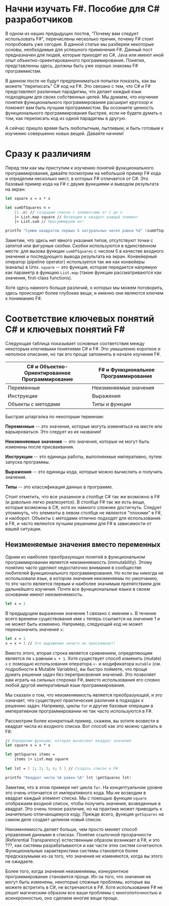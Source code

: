# Начни изучать F#. Пособие для C# разработчиков

В одном из наших предыдущих постов, "Почему вам следует использовать F#", перечислены несколько причин, почему F# стоит попробовать уже сегодня. В данной статье мы разберем некоторые основы, необходимые для успешного применения F#. Данный пост предназначен для людей, которые приходят из C#, Java или имеют иной опыт объектно-ориентированного программирования. Понятия, представленны здесь, должны быть уже хорошо знакомы F# программистам.

В данном посте не будут предприниматься попытки показать, как вы можете "переписать" C# код на F#. Это связано с тем, что C# и F# представляют различные парадигмы, что делает каждый язык подходящим для своих собственных целей. Мы думаем, что изучение понятия функционального программирования расширит кругозор и поможет вам быть лучшим программистом. Вы осознаете ценность функционального программирования быстрее, если не будете думать о том, как переписать код из одной парадигмы в другую.

А сейчас пришло время быть любопытным, пытливым, и быть готовым к изучению совершенно новых вещей. Давайте начнем!

# Сразу к различиям

Перед тем как мы приступим к изучению понятий функционального программирования, давайте посмотрим на небольшой пример F# кода и определим несколько мест, в которых F# отличается от C#. Это базовый пример кода на F# с двумя функциями и выводом результата на экран:

```fsharp
let square x = x * x

let sumOfSquares n =
    [1..n] // Создадим список с элементами от 1 до n
    |> List.map square // Возведем в квадрат каждый элемент
    |> List.sum // Просуммируем их!

printfn "Сумма квадратов первых 5 натуральных чисел равна %d" (sumOfSquares 5)
```

Заметим, что здесь нет явного указания типов, отсутствуют точки с запятой или фигурные скобки. Скобки используются в единственном месте: для вызова функции `sumOfSquares` с числом 5 в качестве входного значения и последующего вывода результата на экран. Конвейерный оператор (pipeline operator) используется так же как конвейеры (каналы) в Unix. `square` -- это функция, которая передается напрямую как параметр в функцию `List.map` (такие функции рассматриваются как значения, first-class functions).

Хотя здесь намного больше различий, о которых мы можем поговорить, здесь происходят более глубокие вещи, и именно они являются ключем к пониманию F#.

# Соответствие ключевых понятий C# и ключевых понятий F#

Следующая таблица показывает основные соответствия между некоторым ключевыми понятиями C# и F#. Это умышленно короткое и неполное описание, но так его проще запомнить в начале изучения F#.

| C# и Объектно-Ориентированное Программирование | F# и Функциональное Программирование |
| --- | --- |
| Переменные | Неизменяемые значения |
| Инструкции | Выражения |
| Объекты с методами | Типы и функции |

Быстрая шпаргалка по некоторым терминам:

**Переменные** -- это значения, которые могуть изменяться на месте или варьироваться. Это следует из их названия!

**Неизменяемые значения** -- это значения, которые не могут быть изменены после присваивания.

**Инструкции** -- это единицы работы, выполняемые императивно, путем запуска программы.

**Выражения** -- это единицы кода, которые можно вычислить и получить значения.

**Типы** -- это классификация данных в программе.

Стоит отметить, что все указанное в столбце C# так же возможно в F# (и довольно легко реализуется). В столбце F# так же есть вещи, которые возможны в C#, хотя их намного сложнее достигнуть. Следует упомянуть, что элементы в левом столбце не являются "плохими" в F#, и наоборот. Объекты с методами отлично подходят для использования в F#, и часто являются лучшим решением для F# в зависимости от вашей ситуации.

## Неизменяемые значения вместо переменных

Одним из наиболее преобразующих понятий в функциональном программировании является неизменяемость (immutability). Этому понятию часто уделяют недостаточно внимания в сообществе любителей функционального программирования. Но если вы никогда не использовали язык, в котором значения неизменяемы по умолчанию, то это часто является первым и наиболее значимым препятствием для дальнейшего изучения. Почти все функциональные языки в своем основании имеют неизменяемость.

```fsharp
let x = 1
```

В предыдущем выражении значение 1 связано с именем `x`. В течение всего времени существования имя `x` теперь ссылается на значение 1 и не может быть изменено. Например, следующий код не может переназначить значение `x`:

```fsharp
let x = 1
x = x + 1 // Это выражение ничего не присваивает!
```

Вместо этого, вторая строка является сравнением, определяющим является ли `x` равным `x + 1`. Хотя существует способ изменить (mutate) `x` с помощью использования оператора `<-` и модификатора `mutable` (см. подробности в Mutable Variables), вы быстро поймете, что проще думать решении задач без переприсвоения значений. Это позволяет вам играть на сильных сторонах F#, вместо использования его словно любой другой императивный язык программирования.

Мы сказали о том, что неизменяемость является преобразующей, и это означает, что существуют практические различия в подходах к решению задач. Например, циклы `for` и другие базовые операции в императивном программировании не так часто используются в F#.

Рассмотрим более конкретный пример, скажем, вы хотите возвести в квадрат числа из входного списка. Вот способ как это можно сделать в F#:

```fsharp
// Определим функцию, которая вычисляет квадрат значения
let square x = x * x

let getSquares items =
    items |> List.map square
	
let lst = [ 1; 2; 3; 4; 5 ] // Создать список в F#

printfn "Квадрат числа %A равен %A" lst (getSquares lst)
```

Заметим, что в этом примере нет цикла `for`. На концептуальном уровне это очень отличается от императивного кода. Мы не возводим в квадрат каждый элемент списка. Мы с помощью функции `square` отображаем входной список, чтобы получить значения, возведенные в квадрат. Это очень тонкое различие, но на практике может приводить к значительно отличающемуся коду. Прежде всего, функция `getSquares` на самом деле создает целиком новый список.

Неизменяемость делает больше, чем просто меняет способ управления данными в списках. Понятие ссылочной прозрачности (Referential Transparency) естественным образом возникает в F#, и это ???, как системы разрабатываются и как части этих систем сочетаются. Функциональные характеристики системы становятся более предсказумыми из-за того, что значения не изменяются, когда вы этого не ожидаете.

Более того, когда значения неизменяемы, конкурентное программирование становится проще. Из-за того, что значения не могут быть изменены, некоторые сложные проблемы, которые вы можете встретить в С#, не встречаются в F#. Хотя использование F# не решит магическим образом все ваши проблемы с многопоточностью и асинхронностью, оно сделаем многие вещи проще.